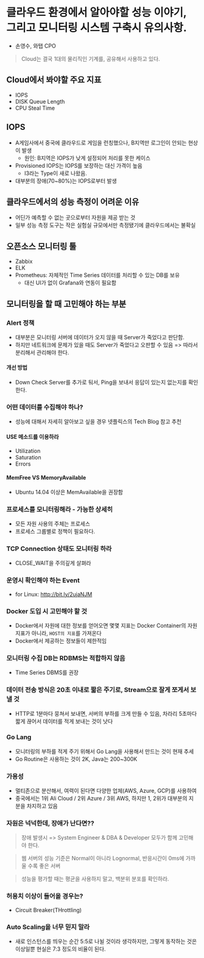# 클라우드 환경에서 알아야할 성능 이야기, 그리고 모니터링 시스템 구축시 유의사항.
- 손영수, 와탭 CPO

> Cloud는 결국 1대의 물리직인 기계를, 공유해서 사용하고 있다.

## Cloud에서 봐야할 주요 지표
- IOPS
- DISK Queue Length
- CPU Steal Time

## IOPS
- A게임사에서 중국에 클라우드로 게임을 런칭했으나, B지역만 로그인이 안되는 현상이 발생
  - 원인: B지역은 IOPS가 낮게 설정되어 처리를 못한 케이스
- Provisioned IOPS는 IOPS를 보장하는 대신 가격이 높음
  - I3라는 Type이 새로 나왔음.
- 대부분의 장애(70~80%)는 IOPS로부터 발생

## 클라우드에서의 성능 측정이 어려운 이유
- 어딘가 예측할 수 없는 곳으로부터 자원을 제공 받는 것
- 일부 성능 측정 도구는 작은 실험실 규모에서만 측정됐기에 클라우드에서는 불확실

## 오픈소스 모니터링 툴
- Zabbix
- ELK
- Prometheus: 자체적인 Time Series 데이터를 처리할 수 있는 DB를 보유
  - 대신 UI가 없이 Grafana와 연동이 필요함

## 모니터링을 할 때 고민해야 하는 부분

### Alert 정책
- 대부분은 모니터링 서버에 데이터가 오지 않을 때 Server가 죽었다고 판단함.
- 하지만 네트워크에 문제가 있을 때도 Server가 죽었다고 오판할 수 있음 => 따라서 분리해서 관리해야 한다.

#### 개선 방법
- Down Check Server를 추가로 둬서, Ping을 보내서 응답이 있는지 없는지를 확인한다.

### 어떤 데이터를 수집해야 하나?
- 성능에 대해서 자세히 알아보고 싶을 경우 넷플릭스의 Tech Blog 참고 추천

#### USE 메소드를 이용하라
- Utilization
- Saturation
- Errors

#### MemFree VS MemoryAvailable
- Ubuntu 14.04 이상은 MemAvailable을 권장함

### 프로세스를 모니터링해라 - 가능한 상세히
- 모든 자원 사용의 주체는 프로세스
- 프로세스 그룹별로 정책이 필요하다.

### TCP Connection 상태도 모니터링 하라
- CLOSE_WAIT을 주의깊게 살펴라

### 운영시 확인해야 하는 Event
- for Linux: http://bit.ly/2ujaNJM

### Docker 도입 시 고민해야 할 것
- Docker에서 자원에 대한 정보를 얻어오면 몇몇 지표는 Docker Container의 자원지표가 아니라, `HOST의 지표`를 가져온다
- Docker에서 제공하는 정보들이 제한적임

### 모니터링 수집 DB는 RDBMS는 적합하지 않음
- Time Series DBMS를 권장

### 데이터 전송 방식은 20초 이내로 짧은 주기로, Stream으로 잘게 쪼게서 보낼 것
- HTTP로 1분마다 뭉쳐서 보내면, 서버의 부하를 크게 만들 수 있음, 차라리 5초마다 짧게 끊어서 데이터를 적게 보내는 것이 낫다

### Go Lang
- 모니터링의 부하를 적게 주기 위해서 Go Lang을 사용해서 만드는 것이 현재 추세
- Go Routine은 사용하는 것이 2K, Java는 200~300K

### 가용성
- 멀티존으로 분산해서, 여력이 된다면 다양한 업체(AWS, Azure, GCP)를 사용하여
- 중국에서는 1위 Ali Cloud / 2위 Azure / 3위 AWS, 하지만 1, 2위가 대부분의 지분을 차지하고 있음

### 자원은 넉넉한데, 장애가 난다면??

> 장애 발생시 => System Engineer & DBA & Developer 모두가 함께 고민해야 한다.

> 웹 서버의 성능 기준은 Normal이 아니라 Lognormal, 반응시간이 0ms에 가까울 수록 좋은 서버

> 성능을 평가할 때는 평균을 사용하지 말고, 백분위 분포를 확인하라.

### 허용치 이상이 들어올 경우는?
- Circuit Breaker(THrottling)

### Auto Scaling을 너무 믿지 말라
- 새로 인스턴스를 띄우는 순간 5:5로 나뉠 것이라 생각하지만, 그렇게 동작하는 것은 이상일뿐 현실은 7:3 정도의 비율이 된다.
